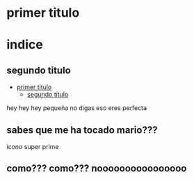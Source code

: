 # primer titulo

# indice


## segundo titulo
- [primer titulo](#primer-titulo)
  - [segundo titulo](#segundo-titulo)

 hey hey hey pequeña no digas eso 
 eres perfecta 
## sabes que me ha tocado mario???
icono super prime
## como??? como??? noooooooooooooooo